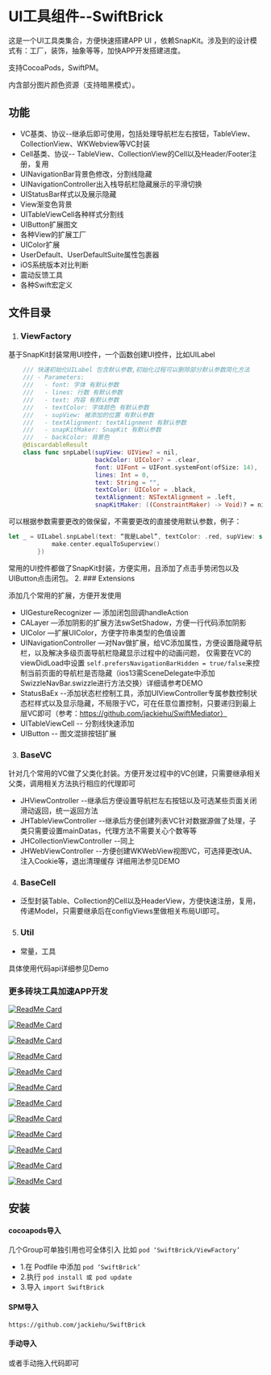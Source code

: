 # UI工具组件--SwiftBrick
这是一个UI工具类集合，方便快速搭建APP UI ，依赖SnapKit。涉及到的设计模式有：工厂，装饰，抽象等等，加快APP开发搭建进度。

支持CocoaPods，SwiftPM。

内含部分图片颜色资源（支持暗黑模式）。

## 功能

- VC基类、协议--继承后即可使用，包括处理导航栏左右按钮，TableView、CollectionView、WKWebview等VC封装
- Cell基类、协议-- TableView、CollectionView的Cell以及Header/Footer注册，复用
- UINavigationBar背景色修改，分割线隐藏
- UINavigationController出入栈导航栏隐藏展示的平滑切换
- UIStatusBar样式以及展示隐藏
- View渐变色背景
- UITableViewCell各种样式分割线
- UIButton扩展图文
- 各种View的扩展工厂
- UIColor扩展
- UserDefault、UserDefaultSuite属性包裹器
- iOS系统版本对比判断
- 震动反馈工具
- 各种Swift宏定义

## 文件目录
1. ### ViewFactory

  基于SnapKit封装常用UI控件，一个函数创建UI控件，比如UILabel
```swift
    /// 快速初始化UILabel 包含默认参数,初始化过程可以删除部分默认参数简化方法
    /// - Parameters:
    ///   - font: 字体 有默认参数
    ///   - lines: 行数 有默认参数
    ///   - text: 内容 有默认参数
    ///   - textColor: 字体颜色 有默认参数
    ///   - supView: 被添加的位置 有默认参数
    ///   - textAlignment: textAlignment 有默认参数
    ///   - snapKitMaker: SnapKit 有默认参数
    ///   - backColor: 背景色
    @discardableResult
    class func snpLabel(supView: UIView? = nil,
                        backColor: UIColor? = .clear,
                        font: UIFont = UIFont.systemFont(ofSize: 14),
                        lines: Int = 0,
                        text: String = "",
                        textColor: UIColor = .black,
                        textAlignment: NSTextAlignment = .left,
                        snapKitMaker: ((ConstraintMaker) -> Void)? = nil) -> UILabel 
```
可以根据参数需要更改的做保留，不需要更改的直接使用默认参数，例子：
```swift
let _ = UILabel.snpLabel(text: “我是Label”, textColor: .red, supView: self.view, snapKitMaker: { (make) in
            make.center.equalToSuperview()
        })
```
常用的UI控件都做了SnapKit封装，方便实用，且添加了点击手势闭包以及UIButton点击闭包。
2. ### Extensions

  添加几个常用的扩展，方便开发使用
* UIGestureRecognizer — 添加闭包回调handleAction
* CALayer  —添加阴影的扩展方法swSetShadow，方便一行代码添加阴影
* UIColor —扩展UIColor，方便字符串类型的色值设置
* UINavigationController —对Nav做扩展，给VC添加属性，方便设置隐藏导航栏，以及解决多级页面导航栏隐藏显示过程中的动画问题，
仅需要在VC的viewDidLoad中设置 `self.prefersNavigationBarHidden = true/false`来控制当前页面的导航栏是否隐藏（ios13需SceneDelegate中添加SwizzleNavBar.swizzle进行方法交换）详细请参考DEMO
* StatusBaEx --添加状态栏控制工具，添加UIViewController专属参数控制状态栏样式以及显示隐藏，不局限于VC，可在任意位置控制，只要递归到最上层VC即可（参考：https://github.com/jackiehu/SwiftMediator）
* UITableViewCell -- 分割线快速添加
* UIButton -- 图文混排按钮扩展
3. ### BaseVC

  针对几个常用的VC做了父类化封装。方便开发过程中的VC创建，只需要继承相关父类，调用相关方法执行相应的代理即可
* JHViewController   --继承后方便设置导航栏左右按钮以及可选某些页面关闭滑动返回，统一返回方法
* JHTableViewController  --继承后方便创建列表VC针对数据源做了处理，子类只需要设置mainDatas，代理方法不需要关心个数等等
* JHCollectionViewController  --同上
* JHWebViewController --方便创建WKWebView视图VC，可选择更改UA、注入Cookie等，退出清理缓存
详细用法参见DEMO
4. ### BaseCell
* 泛型封装Table、Collection的Cell以及HeaderView，方便快速注册，复用，传递Model，只需要继承后在configViews里做相关布局UI即可。
5. ### Util
* 常量，工具

具体使用代码api详细参见Demo

### 更多砖块工具加速APP开发

[![ReadMe Card](https://github-readme-stats.vercel.app/api/pin/?username=jackiehu&repo=SwiftMediator&theme=radical&locale=cn)](https://github.com/jackiehu/SwiftMediator)

[![ReadMe Card](https://github-readme-stats.vercel.app/api/pin/?username=jackiehu&repo=SwiftShow&theme=radical&locale=cn)](https://github.com/jackiehu/SwiftShow)

[![ReadMe Card](https://github-readme-stats.vercel.app/api/pin/?username=jackiehu&repo=SwiftLog&theme=radical&locale=cn)](https://github.com/jackiehu/SwiftLog)

[![ReadMe Card](https://github-readme-stats.vercel.app/api/pin/?username=jackiehu&repo=SwiftyForm&theme=radical&locale=cn)](https://github.com/jackiehu/SwiftyForm)

[![ReadMe Card](https://github-readme-stats.vercel.app/api/pin/?username=jackiehu&repo=SwiftEmptyData&theme=radical&locale=cn)](https://github.com/jackiehu/SwiftEmptyData)

[![ReadMe Card](https://github-readme-stats.vercel.app/api/pin/?username=jackiehu&repo=SwiftPageView&theme=radical&locale=cn)](https://github.com/jackiehu/SwiftPageView)

[![ReadMe Card](https://github-readme-stats.vercel.app/api/pin/?username=jackiehu&repo=JHTabBarController&theme=radical&locale=cn)](https://github.com/jackiehu/JHTabBarController)

[![ReadMe Card](https://github-readme-stats.vercel.app/api/pin/?username=jackiehu&repo=SwiftMesh&theme=radical&locale=cn)](https://github.com/jackiehu/SwiftMesh)

[![ReadMe Card](https://github-readme-stats.vercel.app/api/pin/?username=jackiehu&repo=SwiftNotification&theme=radical&locale=cn)](https://github.com/jackiehu/SwiftNotification)

[![ReadMe Card](https://github-readme-stats.vercel.app/api/pin/?username=jackiehu&repo=SwiftNetSwitch&theme=radical&locale=cn)](https://github.com/jackiehu/SwiftNetSwitch)

[![ReadMe Card](https://github-readme-stats.vercel.app/api/pin/?username=jackiehu&repo=SwiftButton&theme=radical&locale=cn)](https://github.com/jackiehu/SwiftButton)

[![ReadMe Card](https://github-readme-stats.vercel.app/api/pin/?username=jackiehu&repo=SwiftDatePicker&theme=radical&locale=cn)](https://github.com/jackiehu/SwiftDatePicker)

## 安装
#### cocoapods导入
几个Group可单独引用也可全体引入
比如 `pod ‘SwiftBrick/ViewFactory’`
* 1.在 Podfile 中添加 `pod ‘SwiftBrick’`
* 2.执行 `pod install 或 pod update`
* 3.导入 `import SwiftBrick`
#### SPM导入

`https://github.com/jackiehu/SwiftBrick`

#### 手动导入

或者手动拖入代码即可
